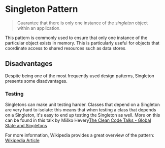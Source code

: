 # Singleton Pattern

> Guarantee that there is only one instance of the _singleton_ object within an application.

This pattern is commonly used to ensure that only one instance of the particular object exists in memory. This is particularly useful for objects that coordinate access to shared resources such as data stores.

## Disadvantages

Despite being one of the most frequently used design patterns, Singleton presents some disadvantages. 

### Testing

Singletons can make unit testing harder. Classes that depend on a Singleton are very hard to isolate: this means that when testing a class that depends on a Singleton, it's easy to end up testing the Singleton as well. More on this can be found in this talk by Miško Hevery[The Clean Code Talks - Global State and Singletons](https://www.youtube.com/watch?v=-FRm3VPhseI)

For more information, Wikipedia provides a great overview of the pattern: [Wikipedia Article](https://en.wikipedia.org/wiki/Singleton_pattern)